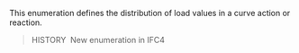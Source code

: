 ﻿This enumeration defines the distribution of load values in a curve action or reaction.

> HISTORY&nbsp; New enumeration in IFC4
